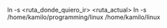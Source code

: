 ln -s <ruta_donde_quiero_ir> <ruta_actual>
ln -s /home/kamilo/programming/linux /home/kamilo/linux

